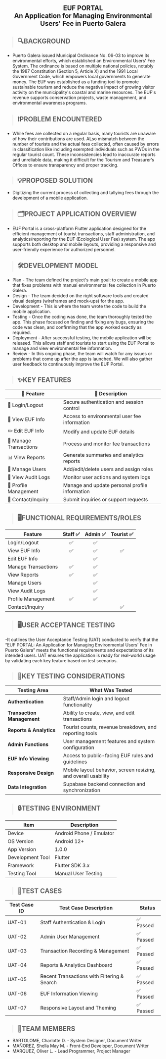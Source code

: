<h2 align="center">EUF PORTAL <br>An Application for Managing Environmental Users' Fee in Puerto Galera</h2>

> ### <h2>🔍BACKGROUND</h2>
- Puerto Galera issued Municipal Ordinance No. 06-03 to improve its environmental efforts, which established an Environmental Users' Fee System. The ordinance is based on multiple national policies, notably the 1987 Constitution (Section 5, Article X) and the 1991 Local Government Code, which empowers local governments to generate money. The EUF was established as a funding tool to promote sustainable tourism and reduce the negative impact of growing visitor activity on the municipality's coastal and marine resources. The EUF's revenue supports conservation projects, waste management, and environmental awareness programs.

> ### <h2>❗PROBLEM ENCOUNTERED</h2>
- While fees are collected on a regular basis, many tourists are unaware of how their contributions are used. ALso mismatch between the number of tourists and the actual fees collected, often caused by errors in classification like including exempted individuals such as PWDs in the regular tourist count. These inconsistencies lead to inaccurate reports and unreliable data, making it difficult for  the Tourism and Treasurer’s Offices to ensure transparency and proper tracking.

> ### <h2>💡PROPOSED SOLUTION</h2>
- Digitizing the current process of collecting and tallying fees through the development of a mobile application.
  
> ### <h2>🗂️PROJECT APPLICATION OVERVIEW</h2>
- EUF Portal is a cross-platform Flutter application designed for the efficient management of tourist transactions, staff administration, and analytics/reporting for the EUF (Ecological User Fee) system. The app supports both desktop and mobile layouts, providing a responsive and user-friendly experience for authorized personnel.

> ### <h2>🛠️DEVELOPMENT MODEL</h2>
- Plan - The team defined the project's main goal: to create a mobile app that fixes problems with manual environmental fee collection in Puerto Galera.
- Design - The team decided on the right software tools and created visual designs (wireframes and mock-ups) for the app.
- Development - This is where the team wrote the code to build the mobile application.
- Testing - Once the coding was done, the team thoroughly tested the app. This phase focused on finding and fixing any bugs, ensuring the code was clean, and confirming that the app worked exactly as required.
- Deployment - After successful testing, the mobile application will be released. This allows staff and tourists to start using the EUF Portal to manage and view environmental fee information.
- Review - In this ongoing phase, the team will watch for any issues or problems that come up after the app is launched. We will also gather user feedback to continuously improve the EUF Portal.
  
> ### <h2>✨KEY FEATURES</h2>
| 🌟 **Feature**             | 📝 **Description**                                                               | 
|----------------------------|----------------------------------------------------------------------------------|
| 🔐 Login/Logout            | Secure authentication and session control                                        |
| 📄 View EUF Info           | Access to environmental user fee information                                    | 
| ✏️ Edit EUF Info           | Modify and update EUF details                                                    |
| 💼 Manage Transactions     | Process and monitor fee transactions                                            | 
| 📊 View Reports            | Generate summaries and analytics reports                                        | 
| 👥 Manage Users            | Add/edit/delete users and assign roles                                          |
| 📜 View Audit Logs         | Monitor user actions and system logs                                            |
| 🙍 Profile Management      | Manage and update personal profile information                                  |
| 📩 Contact/Inquiry         | Submit inquiries or support requests                                            |

> ### <h2>🖥️FUNCTIONAL REQUIREMENTS/ROLES</h2>
| **Feature**             | **Staff** ✅ | **Admin** ✅ | **Tourist** ✅ |
|-------------------------|:------------:|:------------:|:--------------:|
| Login/Logout            | ✅           | ✅           |                |
| View EUF Info           | ✅           | ✅           | ✅             |
| Edit EUF Info           |              | ✅           |                |
| Manage Transactions     | ✅           | ✅           |                |
| View Reports            | ✅           | ✅           |                |
| Manage Users            |              | ✅           |                |
| View Audit Logs         |              | ✅           |                |
| Profile Management      | ✅           | ✅           |                |
| Contact/Inquiry         |              |              | ✅             |

> ### <h2>🖥️USER ACCEPTANCE TESTING</h2>
-It outlines the User Acceptance Testing (UAT) conducted to verify that the “EUF PORTAL: An Application for Managing Environmental Users' Fee in Puerto Galera”  meets the functional requirements and expectations of its intended users. UAT ensures the application is ready for real-world usage by validating each key feature based on test scenarios.

> ### <h2>🔧KEY TESTING CONSIDERATIONS</h2>
| **Testing Area**           | **What Was Tested**                                            |
| -------------------------- | -------------------------------------------------------------- |
| **Authentication**         | Staff/Admin login and logout functionality                     |
| **Transaction Management** | Ability to create, view, and edit transactions                 |
| **Reports & Analytics**    | Tourist counts, revenue breakdown, and reporting tools         |
| **Admin Functions**        | User management features and system configuration              |
| **EUF Info Viewing**       | Access to public-facing EUF rules and guidelines               |
| **Responsive Design**      | Mobile layout behavior, screen resizing, and overall usability |
| **Data Integration**       | Supabase backend connection and synchronization                |

> ### <h2>🔒TESTING ENVIRONMENT</h2>
| **Item**            | **Description**               |
|---------------------|-------------------------------|
| Device           | Android Phone / Emulator      |
| OS Version       | Android 12+                   |
| App Version      | 1.0.0                         |
| Development Tool | Flutter                       |
| Framework        | Flutter SDK 3.x               |
| Testing Tool     | Manual User Testing           |

> ### <h2>📝TEST CASES</h2>
| Test Case ID | Test Case Description                       | Status             |
| ------------ | ------------------------------------------- | ------------------ |
| UAT-01       | Staff Authentication & Login                | ✅ Passed           |
| UAT-02       | Admin User Management                       | ✅ Passed           |
| UAT-03       | Transaction Recording & Management          | ✅ Passed           |
| UAT-04       | Reports & Analytics Dashboard               | ✅ Passed           |
| UAT-05       | Recent Transactions with Filtering & Search | ✅ Passed           |
| UAT-06       | EUF Information Viewing                     | ✅ Passed           |
| UAT-07       | Responsive Layout and Theming               | ✅ Passed           |

> ### <h2>👥TEAM MEMBERS</h2>
- BARTOLOME, Charlotte D. - System Designer, Document Writer
- MAÑOREZ, Shella May M. - Front-End Developer, Document Writer
- MARQUEZ, Oliver L. - Lead Programmer, Project Manager





